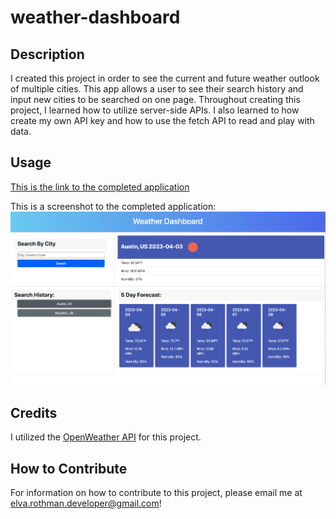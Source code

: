 # weather-dashboard

## Description

I created this project in order to see the current and future weather outlook of multiple cities. This app allows a user to see their search history and input new cities to be searched on one page. Throughout creating this project, I learned how to utilize server-side APIs. I also learned to how create my own API key and how to use the fetch API to read and play with data.

## Usage

[This is the link to the completed application](https://erothman1.github.io/weather-dashboard/)

This is a screenshot to the completed application:
![Weather Dashboard](./assets/images/deployedApp.png)


## Credits

I utilized the [OpenWeather API](https://openweathermap.org/api) for this project.


## How to Contribute

For information on how to contribute to this project, please email me at elva.rothman.developer@gmail.com!